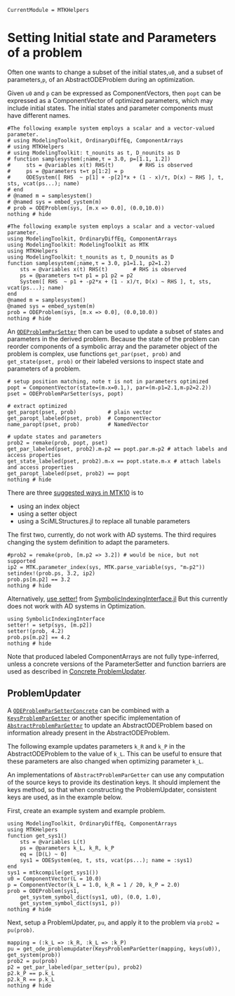 ```@meta
CurrentModule = MTKHelpers
```

# Setting Initial state and Parameters of a problem

Often one wants to change a subset of the initial
states,`u0`, and a subset of parameters,`p`, of an AbstractODEProblem during an optimization.

Given `u0` and `p` can be expressed as ComponentVectors, 
then `popt` can be expressed as a ComponentVector of optimized parameters, 
which may include initial states. The initial states and parameter components 
must have different names.

```@example doc_depr
#The following example system employs a scalar and a vector-valued parameter.
# using ModelingToolkit, OrdinaryDiffEq, ComponentArrays
# using MTKHelpers
# using ModelingToolkit: t_nounits as t, D_nounits as D
# function samplesystem(;name,τ = 3.0, p=[1.1, 1.2]) 
#     sts = @variables x(t) RHS(t)        # RHS is observed
#     ps = @parameters τ=τ p[1:2] = p 
#     ODESystem([ RHS  ~ p[1] + -p[2]*x + (1 - x)/τ, D(x) ~ RHS ], t, sts, vcat(ps...); name)
# end                     
# @named m = samplesystem()
# @named sys = embed_system(m)
# prob = ODEProblem(sys, [m.x => 0.0], (0.0,10.0))
nothing # hide
```

```@example doc
#The following example system employs a scalar and a vector-valued parameter.
using ModelingToolkit, OrdinaryDiffEq, ComponentArrays
using ModelingToolkit: ModelingToolkit as MTK
using MTKHelpers
using ModelingToolkit: t_nounits as t, D_nounits as D
function samplesystem(;name,τ = 3.0, p1=1.1, p2=1.2) 
    sts = @variables x(t) RHS(t)        # RHS is observed
    ps = @parameters τ=τ p1 = p1 p2 = p2
    System([ RHS  ~ p1 + -p2*x + (1 - x)/τ, D(x) ~ RHS ], t, sts, vcat(ps...); name)
end                     
@named m = samplesystem()
@named sys = embed_system(m)
prob = ODEProblem(sys, [m.x => 0.0], (0.0,10.0))
nothing # hide
```


An [`ODEProblemParSetter`](@ref) then can be used to update a subset of states
and parameters in the derived problem.
Because the state of the problem can reorder components of a symbolic array
and the parameter object of the problem is complex, use functions
`get_par(pset, prob)` and `get_state(pset, prob)` or their labeled versions to 
inspect state and parameters of a problem.

```@example doc
# setup position matching, note τ is not in parameters optimized
popt = ComponentVector(state=(m₊x=0.1,), par=(m₊p1=2.1,m₊p2=2.2)) 
pset = ODEProblemParSetter(sys, popt) 

# extract optimized 
get_paropt(pset, prob)          # plain vector
get_paropt_labeled(pset, prob)  # ComponentVector
name_paropt(pset, prob)         # NamedVector 

# update states and parameters
prob2 = remake(prob, popt, pset)
get_par_labeled(pset, prob2).m₊p2 == popt.par.m₊p2 # attach labels and access properties
get_state_labeled(pset, prob2).m₊x == popt.state.m₊x # attach labels and access properties
get_paropt_labeled(pset, prob2) == popt
nothing # hide
```
There are three  [suggested ways in MTK10](https://docs.sciml.ai/ModelingToolkit/stable/basics/FAQ/#Why-are-my-parameters-some-obscure-object?) is to
- using an index object
- using a setter object
- using a SciMLStructures.jl to replace all tunable parameters

The first two, currently, do not work with AD systems.
The third requires changing the system definition to adapt the parameters.

```@example doc
#prob2 = remake(prob, [m.p2 => 3.2]) # would be nice, but not supported
ip2 = MTK.parameter_index(sys, MTK.parse_variable(sys, "m₊p2"))
setindex!(prob.ps, 3.2, ip2)
prob.ps[m.p2] == 3.2
nothing # hide
```

Alternatively, [use setter!](https://docs.sciml.ai/ModelingToolkit/stable/basics/FAQ/#Using-ModelingToolkit-with-Optimization-/-Automatic-Differentiation) 
from [SymbolicIndexingInterface.jl](https://docs.sciml.ai/SymbolicIndexingInterface/stable/)
But this currently does not work with AD systems in Optimization.

```@example doc
using SymbolicIndexingInterface
setter! = setp(sys, [m.p2])
setter!(prob, 4.2)
prob.ps[m.p2] == 4.2
nothing # hide
```


Note that produced labeled ComponentArrays are not fully type-inferred, unless
a concrete versions of the ParameterSetter and function barriers are used as described 
in [Concrete ProblemUpdater](@ref).

## ProblemUpdater
A [`ODEProblemParSetterConcrete`](@ref) can be combined with a [`KeysProblemParGetter`](@ref)
or another specific implementation of [`AbstractProblemParGetter`](@ref) to 
update an AbstractODEProblem based on information already present in the AbstractODEProblem.

The following example updates parameters `k_R` and `k_P` in the AbstractODEProblem
to the value of `k_L`. This can be useful to ensure that these parameters
are also changed when optimizing parameter `k_L`.

An implementations of `AbstractProblemParGetter` can use any computation of
the source keys to provide its destination keys. It should implement the keys method,
so that when constructing the ProblemUpdater, consistent keys are used,
as in the example below.

First, create an example system and example problem.
```@example doc
using ModelingToolkit, OrdinaryDiffEq, ComponentArrays
using MTKHelpers
function get_sys1()
    sts = @variables L(t)
    ps = @parameters k_L, k_R, k_P
    eq = [D(L) ~ 0]
    sys1 = ODESystem(eq, t, sts, vcat(ps...); name = :sys1)
end
sys1 = mtkcompile(get_sys1())
u0 = ComponentVector(L = 10.0)
p = ComponentVector(k_L = 1.0, k_R = 1 / 20, k_P = 2.0)
prob = ODEProblem(sys1,
    get_system_symbol_dict(sys1, u0), (0.0, 1.0),
    get_system_symbol_dict(sys1, p))
nothing # hide
```

Next, setup a ProblemUpdater, `pu`, and apply it to the problem via `prob2 = pu(prob)`.
```@example doc
mapping = (:k_L => :k_R, :k_L => :k_P)
pu = get_ode_problemupdater(KeysProblemParGetter(mapping, keys(u0)), get_system(prob))
prob2 = pu(prob)
p2 = get_par_labeled(par_setter(pu), prob2)
p2.k_P == p.k_L
p2.k_R == p.k_L
nothing # hide
```
